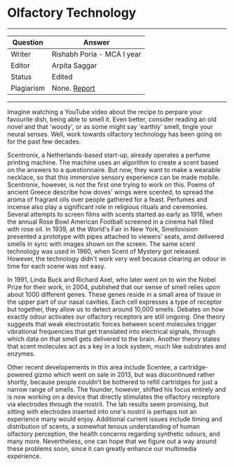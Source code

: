 # Olfactory Technology

---

| Question   | Answer                                                            |
| ---------- | ----------------------------------------------------------------- |
| Writer     | Rishabh Poria - MCA I year                                      |
| Editor     | Arpita Saggar                                                      |
| Status     | Edited |
| Plagiarism | None. [Report](https://github.com/RishPoria/Srijan-2021/blob/68cb9e8f32b0b86bdb42ba878b46e5b3e632cec0/articles/plagReports/OlfactoryTech.pdf)|

---

Imagine watching a YouTube video about the recipe to perpare your favourite dish, being able to smell it. Even better, consider reading an old novel and that 'woody', or as some
might say 'earthly' smell, tingle your neural senses. Well, work towards olfactory technology has been going on for the past few decades. 

Scentronix, a Netherlands-based start-up, already operates a perfume printing machine. The machine uses an algorithm to create a scent based on the answers to a questionnaire.
But now, they want to make a wearable necklace, so that this immersive sensory experience can be made mobile. Scentronix, however, is not the first one trying to work on this.
Poems of ancient Greece describe how doves' wings were scented, to spread the aroma of fragrant oils over people gathered for a feast. Perfumes and incense also play a significant
role in religious rituals and ceremonies. Several attempts to screen films with scents started as early as 1916, when the annual Rose Bowl American Football screened in a cinema
hall filled with rose oil. In 1939, at the World's Fair in New York, Smellovision presented a prototype with pipes attached to viewers' seats, amd delivered smells in sync with
images shown on the screen. The same scent technology was used in 1960, when Scent of Mystery got released. However, the technology didn't work very well because clearing an
odour in time for each scene was not easy. 

In 1991, Linda Buck and Richard Axel, who later went on to win the Nobel Prize for their work, in 2004, published that our sense of smell relies upon about 1000 different genes.
These genes reside in a small area of tissue in the upper part of our nasal cavities. Each cell expresses a type of receptor but together, they allow us to detect around
10,000 smells. Debates on how exactly odour activates our olfactory receptors are still ongoing. One theory suggests that weak electrostatic forces between scent molecules
trigger vibrational frequencies that get translated into electrical signals, through which data on that smell gets delivered to the brain. Another theory states that scent
molecules act as a key in a lock system, much like substrates and enzymes.

Other recent developements in this area include Scentee, a cartridge-powered gizmo which went on sale in 2013, but was discontinued rather shortly, because people couldn't
be bothered to refill cartridges for just a narrow range of smells. The founder, however, shifted his focus entirely and is now working on a device that directly stimulates
the olfactory receptors via electrodes through the nostril. The lab results seem promising, but sitting with electrodes inserted into one's nostril is perhaps not an
experience many would enjoy.  Additional current issues include timing and distribution of scents, a somewhat tenous understanding of human olfactory perception, the health
concerns regarding synthetic odours, and many more. Nevertheless, one can hope that we figure out a way around these problems soon, since it can greatly enhance our multimedia
experience.
